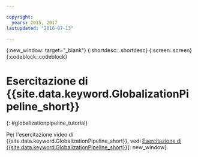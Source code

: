 ```yaml
---

copyright:
  years: 2015, 2017
lastupdated: "2016-07-13"

---
```


{:new_window: target="_blank"}
{:shortdesc: .shortdesc}
{:screen:.screen}
{:codeblock:.codeblock}

# Esercitazione di {{site.data.keyword.GlobalizationPipeline_short}}
{: #globalizationpipeline_tutorial}


Per l'esercitazione video di {{site.data.keyword.GlobalizationPipeline_short}}, vedi [Esercitazione di {{site.data.keyword.GlobalizationPipeline_short}}](https://www.youtube.com/watch?v=r_w7IvPNtH0){: new_window}.

